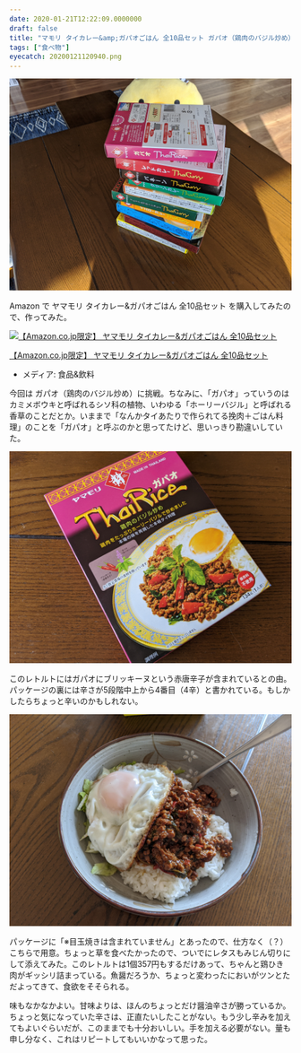 ```yaml
---
date: 2020-01-21T12:22:09.0000000
draft: false
title: "マモリ タイカレー&amp;ガパオごはん 全10品セット ガパオ（鶏肉のバジル炒め）編"
tags: ["食べ物"]
eyecatch: 20200121120940.png
---
```

<p><span itemscope itemtype="http://schema.org/Photograph"><img src="20200121120715.png" alt="f:id:daruyanagi:20200121120715p:plain" title="f:id:daruyanagi:20200121120715p:plain" class="hatena-fotolife" itemprop="image"></span></p><p>Amazon で ヤマモリ タイカレー&ガパオごはん 全10品セット を購入してみたので、作ってみた。</p><p><div class="hatena-asin-detail"><a href="https://www.amazon.co.jp/exec/obidos/ASIN/B07SXGRGTV/bestylesnet-22/"><img src="https://images-fe.ssl-images-amazon.com/images/I/51iLm-Fd%2BJL._SL160_.jpg" class="hatena-asin-detail-image" alt="【Amazon.co.jp限定】 ヤマモリ タイカレー&amp;ガパオごはん 全10品セット" title="【Amazon.co.jp限定】 ヤマモリ タイカレー&amp;ガパオごはん 全10品セット"></a><div class="hatena-asin-detail-info"><p class="hatena-asin-detail-title"><a href="https://www.amazon.co.jp/exec/obidos/ASIN/B07SXGRGTV/bestylesnet-22/">【Amazon.co.jp限定】 ヤマモリ タイカレー&amp;ガパオごはん 全10品セット</a></p><ul><li><span class="hatena-asin-detail-label">メディア:</span> 食品&amp;飲料</li></ul></div><div class="hatena-asin-detail-foot"></div></div></p><p>今回は ガパオ（鶏肉のバジル炒め）に挑戦。ちなみに、「ガパオ」っていうのはカミメボウキと呼ばれるシソ科の植物、いわゆる「ホーリーバジル」と呼ばれる香草のことだとか。いままで「なんかタイあたりで作られてる挽肉＋ごはん料理」のことを「ガパオ」と呼ぶのかと思ってたけど、思いっきり勘違いしていた。</p><p><span itemscope itemtype="http://schema.org/Photograph"><img src="20200121120940.png" alt="f:id:daruyanagi:20200121120940p:plain" title="f:id:daruyanagi:20200121120940p:plain" class="hatena-fotolife" itemprop="image"></span></p><p>このレトルトにはガパオにブリッキーヌという赤唐辛子が含まれているとの由。パッケージの裏には辛さが5段階中上から4番目（4辛）と書かれている。もしかしたらちょっと辛いのかもしれない。</p><p><span itemscope itemtype="http://schema.org/Photograph"><img src="20200121121526.png" alt="f:id:daruyanagi:20200121121526p:plain" title="f:id:daruyanagi:20200121121526p:plain" class="hatena-fotolife" itemprop="image"></span></p><p>パッケージに「※目玉焼きは含まれていません」とあったので、仕方なく（？）こちらで用意。ちょっと草を食べたかったので、ついでにレタスもみじん切りにして添えてみた。このレトルトは1個357円もするだけあって、ちゃんと鶏ひき肉がギッシリ詰まっている。魚醤だろうか、ちょっと変わったにおいがツンとただよってきて、食欲をそそられる。</p><p>味もなかなかよい。甘味よりは、ほんのちょっとだけ醤油辛さが勝っているか。ちょっと気になっていた辛さは、正直たいしたことがない。もう少し辛みを加えてもよいぐらいだが、このままでも十分おいしい。手を加える必要がない。量も申し分なく、これはリピートしてもいいかなって思った。</p>
